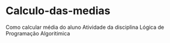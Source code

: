 # Calculo-das-medias
Como calcular média do aluno
Atividade da disciplina Lógica de Programação Algoritimica



<html>
  <body>
    <script type="text/javascript">
      var notas = prompt("Quais suas notas?"); 
            if (notas != null) { 
        var n1;
        var n2;
        var n3;
        var n4;
        var n5;

        var av1 = (n1+n2+n3+n4)/5*0.4;
        var media = av1+n5;
  if(media >= 7);{
     alert("Parabens, aprovado! Media "+media);
     }
     else
      if(media<4){
      alert("Reprovado!")

    }
     //se >=7 dizer que foi aprovado
        //se <4 e <7 fazer recuperação
       //se <4 reprovado
   document.write("Sua média é:",media);
    </script>
  </body>
</html>
